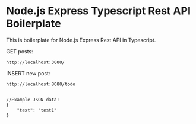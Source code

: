 # Node.js Express Typescript Rest API Boilerplate

This is boilerplate for Node.js Express Rest API in Typescript. 


GET posts:
```
http://localhost:3000/
```

INSERT new post:
```
http://localhost:8080/todo


//Example JSON data: 
{
    "text": "test1"
}
```
